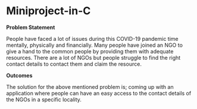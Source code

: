 # Miniproject-in-C

**Problem Statement**

People have faced a lot of issues during this COVID-19 pandemic time mentally, physically and financially. Many people have joined an NGO to give a hand to the common people by providing them with adequate resources. There are a lot of NGOs but people struggle to find the right contact details to contact them and claim the resource.

**Outcomes**

The solution for the above mentioned problem is; coming up with an application where people can have an easy access to the contact details of the NGOs in a specific locality.
